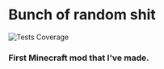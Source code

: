 # Bunch of random shit

<img alt="Tests Coverage" src="https://camo.githubusercontent.com/fcf518832a072a287bf239168372ebecd4029b2b8fc0368480bebf798cc3d185/68747470733a2f2f636f6465636f762e696f2f67682f616e7572616768617a72612f6769746875622d726561646d652d73746174732f6272616e63682f6d61737465722f67726170682f62616467652e737667" data-canonical-src="https://codecov.io/gh/ctoh1/bors/branch/master/graph/badge.svg" style="max-width: 100%;">

### First Minecraft mod that I've made.
